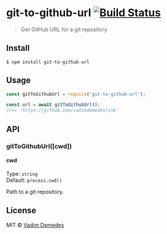 # git-to-github-url [![Build Status](https://travis-ci.org/vadimdemedes/git-to-github-url.svg?branch=master)](https://travis-ci.org/vadimdemedes/git-to-github-url)

> Get GitHub URL for a git repository


## Install

```
$ npm install git-to-github-url
```


## Usage

```js
const gitToGithubUrl = require('git-to-github-url');

const url = await gitToGithubUrl();
//=> 'https://github.com/vadimdemedes/ink'
```


## API

### gitToGithubUrl([cwd])

#### cwd

Type: `string`<br>
Default: `process.cwd()`

Path to a git repository.


## License

MIT © [Vadim Demedes](https://github.com/vadimdemedes)
